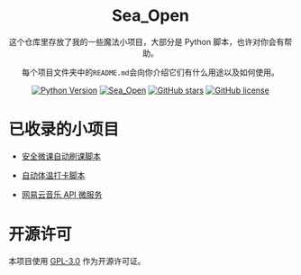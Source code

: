 <div align="center">

# Sea_Open

这个仓库里存放了我的一些魔法小项目，大部分是 Python 脚本，也许对你会有帮助。

每个项目文件夹中的`README.md`会向你介绍它们有什么用途以及如何使用。

[![Python Version](https://img.shields.io/badge/python3-blue)](https://www.python.org/)
[![Sea_Open](https://img.shields.io/badge/SeaOpen-blue)](https://github.com/B1ue1nWh1te/Sea_Open)
[![GitHub stars](https://img.shields.io/github/stars/B1ue1nWh1te/Sea-Open.svg?style=flat-square)](https://github.com/B1ue1nWh1te/Sea-Open/stargazers)
[![GitHub license](https://img.shields.io/github/license/B1ue1nWh1te/Sea-Open.svg?style=flat-square)](https://github.com/B1ue1nWh1te/Sea-Open/blob/master/LICENSE)

</div>

# 已收录的小项目

- [安全微课自动刷课脚本](https://github.com/B1ue1nWh1te/Sea-Open/tree/main/FinishSecurityCourse)

- [自动体温打卡脚本](https://github.com/B1ue1nWh1te/Sea-Open/tree/main/Clockin)

- [网易云音乐 API 微服务](https://github.com/B1ue1nWh1te/Sea-Open/tree/main/EaseApi)

# 开源许可

本项目使用 [GPL-3.0](https://choosealicense.com/licenses/gpl-3.0/) 作为开源许可证。
